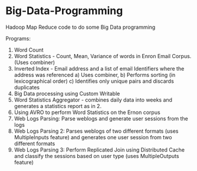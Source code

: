 Big-Data-Programming
====================

Hadoop Map Reduce code to do some Big Data programming

Programs:

1. Word Count
2. Word Statistics - Count, Mean, Variance of words in Enron Email Corpus. (Uses combiner)
3. Inverted Index - Email address and a list of email Identifiers where the address was referenced
   a) Uses combiner,
   b) Performs sorting (in lexicographical order)
   c) Identifies only unique pairs and discards duplicates
4. Big Data processing using Custom Writable
5. Word Statistics Aggregator - combines daily data into weeks and generates a statistics report as in 2.
6. Using AVRO to perform Word Statistics on the Ernon corpus
7. Web Logs Parsing: Parse weblogs and generate user sessions from the logs 
8. Web Logs Parsing 2: Parses weblogs of two different formats (uses MultipleInputs feature) and generates one user session from    two different formats
9. Web Logs Parsing 3: Perform Replicated Join using Distributed Cache and classify the sessions based on user type (uses MultipleOutputs feature)
